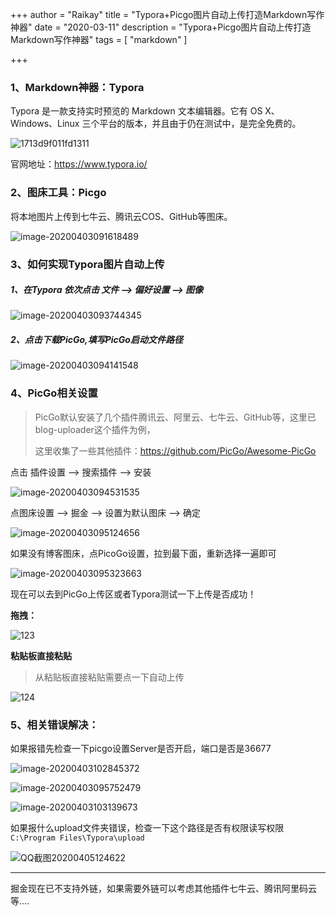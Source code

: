 +++
author = "Raikay"
title = "Typora+Picgo图片自动上传打造Markdown写作神器"
date = "2020-03-11"
description = "Typora+Picgo图片自动上传打造Markdown写作神器"
tags = [
    "markdown"
]

+++

### 1、Markdown神器：Typora

Typora 是一款支持实时预览的 Markdown 文本编辑器。它有 OS X、Windows、Linux 三个平台的版本，并且由于仍在测试中，是完全免费的。



![1713d9f011fd1311](http://blogimg.raikay.com/306331932403306496.jpg)



官网地址：https://www.typora.io/

### 2、图床工具：Picgo

将本地图片上传到七牛云、腾讯云COS、GitHub等图床。

![image-20200403091618489](http://blogimg.raikay.com/306331946739437568.png)



### 3、如何实现Typora图片自动上传

##### 1、在Typora 依次点击 文件 --> 偏好设置 --> 图像

![image-20200403093744345](http://blogimg.raikay.com/306331959406235648.png)

##### 2、点击下载PicGo,填写PicGo启动文件路径

![image-20200403094141548](http://blogimg.raikay.com/306331976246366208.png)

### 4、PicGo相关设置

> PicGo默认安装了几个插件腾讯云、阿里云、七牛云、GitHub等，这里已blog-uploader这个插件为例，
>
> 这里收集了一些其他插件：https://github.com/PicGo/Awesome-PicGo



点击 插件设置 --> 搜索插件 --> 安装

![image-20200403094531535](http://blogimg.raikay.com/306331989676527616.png)

点图床设置 --> 掘金 -->  设置为默认图床  -->  确定

![image-20200403095124656](http://blogimg.raikay.com/306332000241979392.png)

如果没有博客图床，点PicoGo设置，拉到最下面，重新选择一遍即可

![image-20200403095323663](http://blogimg.raikay.com/306332011935698944.png)

现在可以去到PicGo上传区或者Typora测试一下上传是否成功！

**拖拽：**

![123](http://blogimg.raikay.com/306332027848888320.gif)

**粘贴板直接粘贴**

> 从粘贴板直接粘贴需要点一下自动上传  



![124](http://blogimg.raikay.com/306332061592064000.gif)

### 5、相关错误解决：

如果报错先检查一下picgo设置Server是否开启，端口是否是36677



![image-20200403102845372](http://blogimg.raikay.com/306332108136255488.png)



![image-20200403095752479](http://blogimg.raikay.com/306332121415421952.png)

![image-20200403103139673](http://blogimg.raikay.com/306332131762769920.png)



如果报什么upload文件夹错误，检查一下这个路径是否有权限读写权限`C:\Program Files\Typora\upload`

![QQ截图20200405124622](https://gitee.com/raikay/img/raw/master/default/20200405132504.png)

---





掘金现在已不支持外链，如果需要外链可以考虑其他插件七牛云、腾讯阿里码云等....





